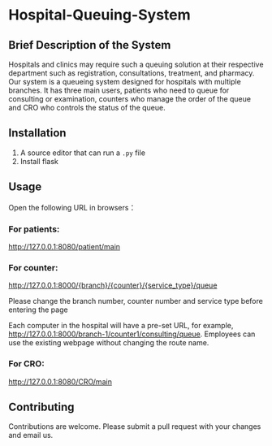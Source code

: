 # Hospital-Queuing-System

## Brief Description of the System

Hospitals and clinics may require such a queuing solution at their respective department such as registration, consultations, treatment, and pharmacy. Our system is a queueing system designed for hospitals with multiple branches. It has three main users, patients who need to queue for consulting or examination, counters who manage the order of the queue and CRO who controls the status of the queue.

## Installation

1. A source editor that can run a `.py` file
2. Install flask

## Usage

Open the following URL in browsers：

### For patients:

http://127.0.0.1:8080/patient/main

### For counter:

http://127.0.0.1:8000/{branch}/{counter}/{service_type}/queue

Please change the branch number, counter number and service type before entering the page

Each computer in the hospital will have a pre-set URL, for example, http://127.0.0.1:8000/branch-1/counter1/consulting/queue. Employees can use the existing webpage without changing the route name.

### For CRO:

http://127.0.0.1:8080/CRO/main

## Contributing

Contributions are welcome. Please submit a pull request with your changes and email us.
